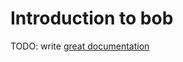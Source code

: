 # Introduction to bob

TODO: write [great documentation](http://jacobian.org/writing/what-to-write/)
